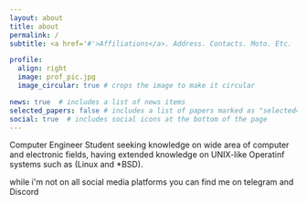 ```yaml
---
layout: about
title: about
permalink: /
subtitle: <a href='#'>Affiliations</a>. Address. Contacts. Moto. Etc.

profile:
  align: right
  image: prof_pic.jpg
  image_circular: true # crops the image to make it circular

news: true  # includes a list of news items
selected_papers: false # includes a list of papers marked as "selected={true}"
social: true  # includes social icons at the bottom of the page
---
```


Computer Engineer Student seeking knowledge on wide area of computer and electronic fields, having extended knowledge on UNIX-like Operatinf systems such as (Linux and *BSD). 


while i'm not on all social media platforms you can find me on telegram and Discord
